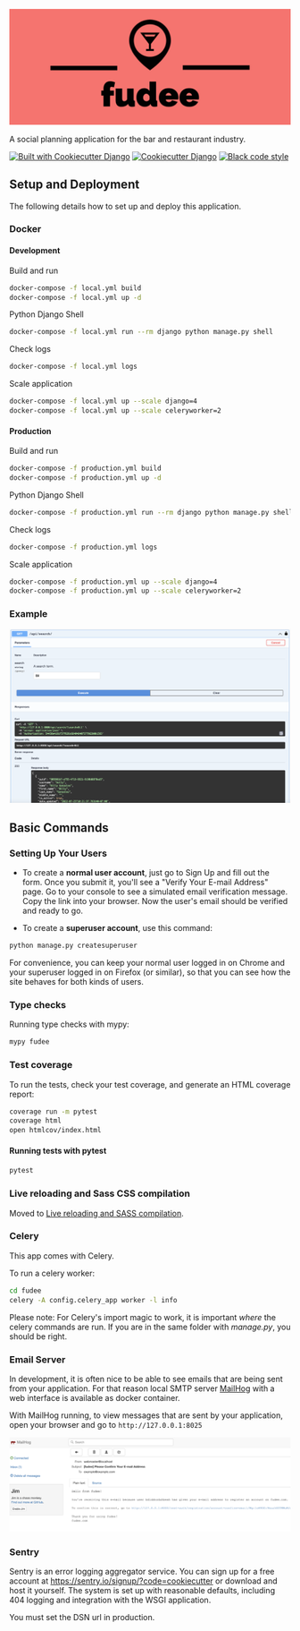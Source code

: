 ![fudee](https://raw.githubusercontent.com/rclong1221/project-assets/main/fudee-backend/fudee-logos-resized.jpeg
)

A social planning application for the bar and restaurant industry.

[![Built with Cookiecutter Django](https://img.shields.io/badge/built%20with-Cookiecutter%20Django-ff69b4.svg?logo=cookiecutter)](https://github.com/django/django/)
[![Cookiecutter Django](https://img.shields.io/badge/built%20with-Cookiecutter%20Django-ff69b4.svg?logo=cookiecutter)](https://github.com/cookiecutter/cookiecutter-django/)
[![Black code style](https://img.shields.io/badge/code%20style-black-000000.svg)](https://github.com/ambv/black)

## Setup and Deployment

The following details how to set up and deploy this application.

### Docker

#### Development

Build and run
``` bash
docker-compose -f local.yml build
docker-compose -f local.yml up -d
```

Python Django Shell
``` bash
docker-compose -f local.yml run --rm django python manage.py shell
```

Check logs
``` bash
docker-compose -f local.yml logs
```

Scale application
``` bash
docker-compose -f local.yml up --scale django=4
docker-compose -f local.yml up --scale celeryworker=2
```

#### Production

Build and run
``` bash
docker-compose -f production.yml build
docker-compose -f production.yml up -d
```

Python Django Shell
``` bash
docker-compose -f production.yml run --rm django python manage.py shell
```

Check logs
``` bash
docker-compose -f production.yml logs
```

Scale application
``` bash
docker-compose -f production.yml up --scale django=4
docker-compose -f production.yml up --scale celeryworker=2
```

### Example

![Search](https://raw.githubusercontent.com/rclong1221/project-assets/main/fudee-backend/search.png)

## Basic Commands

### Setting Up Your Users

-   To create a **normal user account**, just go to Sign Up and fill out the form. Once you submit it, you'll see a "Verify Your E-mail Address" page. Go to your console to see a simulated email verification message. Copy the link into your browser. Now the user's email should be verified and ready to go.

-   To create a **superuser account**, use this command:

``` bash
python manage.py createsuperuser
```

For convenience, you can keep your normal user logged in on Chrome and your superuser logged in on Firefox (or similar), so that you can see how the site behaves for both kinds of users.

### Type checks

Running type checks with mypy:

``` bash
mypy fudee
```

### Test coverage

To run the tests, check your test coverage, and generate an HTML coverage report:

``` bash
coverage run -m pytest
coverage html
open htmlcov/index.html
```

#### Running tests with pytest

``` bash
pytest
```

### Live reloading and Sass CSS compilation

Moved to [Live reloading and SASS compilation](https://cookiecutter-django.readthedocs.io/en/latest/developing-locally.html#sass-compilation-live-reloading).

### Celery

This app comes with Celery.

To run a celery worker:

``` bash
cd fudee
celery -A config.celery_app worker -l info
```

Please note: For Celery's import magic to work, it is important *where* the celery commands are run. If you are in the same folder with *manage.py*, you should be right.

### Email Server

In development, it is often nice to be able to see emails that are being sent from your application. For that reason local SMTP server [MailHog](https://github.com/mailhog/MailHog) with a web interface is available as docker container.

With MailHog running, to view messages that are sent by your application, open your browser and go to `http://127.0.0.1:8025`

![Mailhog](https://raw.githubusercontent.com/rclong1221/project-assets/main/fudee-backend/mailhog.png)

### Sentry

Sentry is an error logging aggregator service. You can sign up for a free account at <https://sentry.io/signup/?code=cookiecutter> or download and host it yourself.
The system is set up with reasonable defaults, including 404 logging and integration with the WSGI application.

You must set the DSN url in production.
